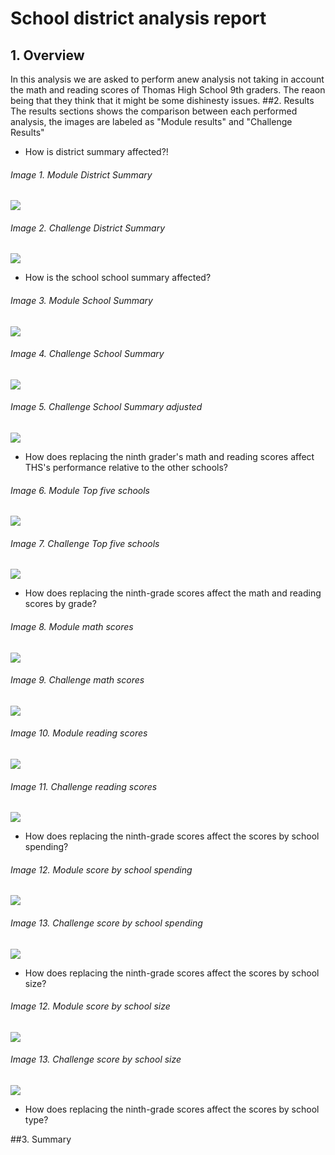 # School district analysis report
## 1. Overview

In this analysis  we are asked  to perform anew analysis not taking in account the math and reading scores of Thomas High School 9th graders. The reaon being that they think that it might be some dishinesty issues.
##2. Results
The results sections shows the comparison between each performed analysis, the images are labeled as "Module results" and "Challenge Results"
- How is district summary affected?!

###### *Image 1. Module District Summary*
   ![](Resources/Module_results/1%20District_summary_Module.png)

###### *Image 2. Challenge District Summary*
   ![](Resources/Challenge_results/1%20District_summary_Challenge.png)

- How is the school school summary affected?

###### *Image 3. Module School Summary*
   ![](Resources/Module_results/2%20School_summary_Module.png)

###### *Image 4. Challenge School Summary*
   ![](Resources/Challenge_results/2-0%20School_summary_Challenge.png)
   
###### *Image 5. Challenge School Summary adjusted*
   ![](Resources/Challenge_results/2-1%20School_summary_Challenge.png)
   
- How does replacing the ninth grader's math and reading scores affect THS's performance relative to the other schools?
###### *Image 6. Module Top five schools*
   ![](Resources/Module_results/3%20Top%20five_challenge_Module.png)

###### *Image 7. Challenge Top five schools*
   ![](Resources/Challenge_results/3%20Top_five_Challenge.png)

- How does replacing the ninth-grade scores affect the math and reading scores by grade?
###### *Image 8. Module math scores*
   ![](Resources/Module_results/4%20Math_score_by_grade.png)

###### *Image 9. Challenge math scores*
   ![](Resources/Challenge_results/4%20Math_score_by_grade.png)

###### *Image 10. Module reading scores*
   ![](Resources/Module_results/5%20Reading_score_by_grade.png)

###### *Image 11. Challenge reading scores*
   ![](Resources/Challenge_results/5%20Reading_score_by%20grade.png)
   
- How does replacing the ninth-grade scores affect the scores by school spending?
###### *Image 12. Module score by school spending*
   ![](Resources/Module_results/6%20By_school_spending_Module.png)

###### *Image 13. Challenge score by school spending*
   ![](Resources/Challenge_results/6%20By_school_spending_challenge.png)
   
- How does replacing the ninth-grade scores affect the scores by school size?
###### *Image 12. Module score by school size*
   ![](Resources/Module_results/7%20By_school_size_Module.png)

###### *Image 13. Challenge score by school size*
   ![](Resources/Challenge_results/7%20By_school_size_challenge.png)
   
- How does replacing the ninth-grade scores affect the scores by school type?



##3. Summary
